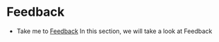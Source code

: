 # Feedback
  - Take me to [Feedback](https://kodekloud.com/courses/1378608/lectures/31813654)
  In this section, we will take a look at Feedback
